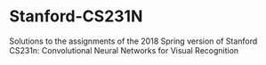 # Stanford-CS231N
Solutions to the assignments of the 2018 Spring version of Stanford CS231n: Convolutional Neural Networks for Visual Recognition
